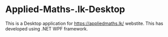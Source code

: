 # Applied-Maths-.lk-Desktop
This is a Desktop application for https://appliedmaths.lk/ webstite.
This has developed using .NET WPF framework.
